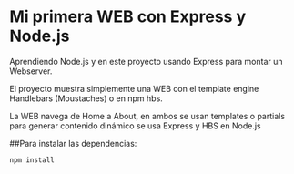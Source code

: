 # Mi primera WEB con Express y Node.js
Aprendiendo Node.js y en este proyecto usando Express para montar un Webserver.

El proyecto muestra simplemente una WEB con el template engine Handlebars (Moustaches) o en npm hbs.

La WEB navega de Home a About, en ambos se usan templates o partials para generar contenido dinámico se usa Express y HBS en Node.js

##Para instalar las dependencias:

```
npm install
```